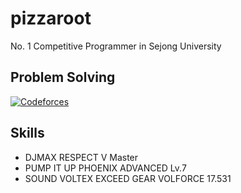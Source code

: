 # pizzaroot

No. 1 Competitive Programmer in Sejong University


## Problem Solving
[![Codeforces](https://cf.leed.at?id=pizzaroot)](https://codeforces.com/profile/pizzaroot)

## Skills
- DJMAX RESPECT V Master
- PUMP IT UP PHOENIX ADVANCED Lv.7
- SOUND VOLTEX EXCEED GEAR VOLFORCE 17.531
